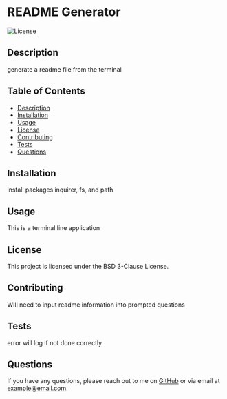 # README Generator

![License](https://img.shields.io/badge/license-BSD%203-Clause-blue.svg)

## Description
generate a readme file from the terminal


## Table of Contents
- [Description](#description)
- [Installation](#installation)
- [Usage](#usage)
- [License](#license)
- [Contributing](#contributing)
- [Tests](#tests)
- [Questions](#questions)

## Installation
install packages inquirer, fs, and path

## Usage
This is a terminal line application

## License
This project is licensed under the BSD 3-Clause License.

## Contributing
WIll need to input readme information into prompted questions

## Tests
error will log if not done correctly

## Questions
If you have any questions, please reach out to me on [GitHub](https://github.com/mirandarb) or via email at example@email.com.
